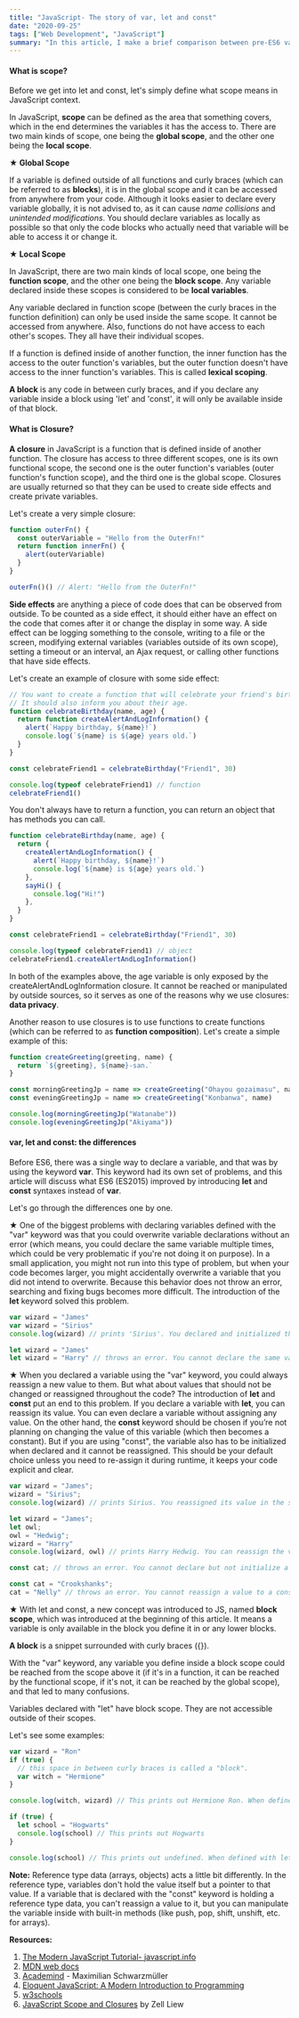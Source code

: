 ```yaml
---
title: "JavaScript- The story of var, let and const"
date: "2020-09-25"
tags: ["Web Development", "JavaScript"]
summary: "In this article, I make a brief comparison between pre-ES6 var keyword and ES6 let and const keywords with simple examples."
---
```


#### What is scope?

Before we get into let and const, let's simply define what scope means in JavaScript context.

In JavaScript, **scope** can be defined as the area that something covers, which in the end determines the variables it has the access to. There are two main kinds of scope, one being the **global scope**, and the other one being the **local scope**.

**★ Global Scope**

If a variable is defined outside of all functions and curly braces (which can be referred to as **blocks**), it is in the global scope and it can be accessed from anywhere from your code. Although it looks easier to declare every variable globally, it is not advised to, as it can cause _name collisions_ and _unintended modifications_. You should declare variables as locally as possible so that only the code blocks who actually need that variable will be able to access it or change it.

**★ Local Scope**

In JavaScript, there are two main kinds of local scope, one being the **function scope**, and the other one being the **block scope**. Any variable declared inside these scopes is considered to be **local variables**.

Any variable declared in function scope (between the curly braces in the function definition) can only be used inside the same scope. It cannot be accessed from anywhere. Also, functions do not have access to each other's scopes. They all have their individual scopes.

If a function is defined inside of another function, the inner function has the access to the outer function's variables, but the outer function doesn't have access to the inner function's variables. This is called **lexical scoping**.

**A block** is any code in between curly braces, and if you declare any variable inside a block using 'let' and 'const', it will only be available inside of that block.

#### What is Closure?

**A closure** in JavaScript is a function that is defined inside of another function. The closure has access to three different scopes, one is its own functional scope, the second one is the outer function's variables (outer function's function scope), and the third one is the global scope. Closures are usually returned so that they can be used to create side effects and create private variables.

Let's create a very simple closure:

```javascript
function outerFn() {
  const outerVariable = "Hello from the OuterFn!"
  return function innerFn() {
    alert(outerVariable)
  }
}

outerFn()() // Alert: "Hello from the OuterFn!"
```

**Side effects** are anything a piece of code does that can be observed from outside. To be counted as a side effect, it should either have an effect on the code that comes after it or change the display in some way. A side effect can be logging something to the console, writing to a file or the screen, modifying external variables (variables outside of its own scope), setting a timeout or an interval, an Ajax request, or calling other functions that have side effects.

Let's create an example of closure with some side effect:

```javascript
// You want to create a function that will celebrate your friend's birthday, but on their birthday.
// It should also inform you about their age.
function celebrateBirthday(name, age) {
  return function createAlertAndLogInformation() {
    alert(`Happy birthday, ${name}!`)
    console.log(`${name} is ${age} years old.`)
  }
}

const celebrateFriend1 = celebrateBirthday("Friend1", 30)

console.log(typeof celebrateFriend1) // function
celebrateFriend1()
```

You don't always have to return a function, you can return an object that has methods you can call.

```javascript
function celebrateBirthday(name, age) {
  return {
    createAlertAndLogInformation() {
      alert(`Happy birthday, ${name}!`)
      console.log(`${name} is ${age} years old.`)
    },
    sayHi() {
      console.log("Hi!")
    },
  }
}

const celebrateFriend1 = celebrateBirthday("Friend1", 30)

console.log(typeof celebrateFriend1) // object
celebrateFriend1.createAlertAndLogInformation()
```

In both of the examples above, the age variable is only exposed by the createAlertAndLogInformation closure. It cannot be reached or manipulated by outside sources, so it serves as one of the reasons why we use closures: **data privacy**.

Another reason to use closures is to use functions to create functions (which can be referred to as **function composition**). Let's create a simple example of this:

```javascript
function createGreeting(greeting, name) {
  return `${greeting}, ${name}-san.`
}

const morningGreetingJp = name => createGreeting("Ohayou gozaimasu", name)
const eveningGreetingJp = name => createGreeting("Konbanwa", name)

console.log(morningGreetingJp("Watanabe"))
console.log(eveningGreetingJp("Akiyama"))
```

#### var, let and const: the differences

Before ES6, there was a single way to declare a variable, and that was by using the keyword **var**. This keyword had its own set of problems, and this article will discuss what ES6 (ES2015) improved by introducing **let** and **const** syntaxes instead of **var**.

Let's go through the differences one by one.

★ One of the biggest problems with declaring variables defined with the "var" keyword was that you could overwrite variable declarations without an error (which means, you could declare the same variable multiple times, which could be very problematic if you're not doing it on purpose). In a small application, you might not run into this type of problem, but when your code becomes larger, you might accidentally overwrite a variable that you did not intend to overwrite. Because this behavior does not throw an error, searching and fixing bugs becomes more difficult. The introduction of the **let** keyword solved this problem.

```javascript
var wizard = "James"
var wizard = "Sirius"
console.log(wizard) // prints 'Sirius'. You declared and initialized the same variable twice. This is not optimal.

let wizard = "James"
let wizard = "Harry" // throws an error. You cannot declare the same variable twice if you use "let".
```

★ When you declared a variable using the "var" keyword, you could always reassign a new value to them. But what about values that should not be changed or reassigned throughout the code? The introduction of **let** and **const** put an end to this problem. If you declare a variable with **let**, you can reassign its value. You can even declare a variable without assigning any value. On the other hand, the **const** keyword should be chosen if you’re not planning on changing the value of this variable (which then becomes a constant). But if you are using "const", the variable also has to be initialized when declared and it cannot be reassigned. This should be your default choice unless you need to re-assign it during runtime, it keeps your code explicit and clear.

```javascript
var wizard = "James";
wizard = "Sirius";
console.log(wizard) // prints Sirius. You reassigned its value in the second line.

let wizard = "James";
let owl;
owl = "Hedwig";
wizard = "Harry"
console.log(wizard, owl) // prints Harry Hedwig. You can reassign the value if you declare a variable with 'let', just like 'var'.

const cat; // throws an error. You cannot declare but not initialize a constant variable.

const cat = "Crookshanks";
cat = "Nelly" // throws an error. You cannot reassign a value to a constant variable.
```

★ With let and const, a new concept was introduced to JS, named **block scope**, which was introduced at the beginning of this article. It means a variable is only available in the block you define it in or any lower blocks.

**A block** is a snippet surrounded with curly braces ({}).

With the "var" keyword, any variable you define inside a block scope could be reached from the scope above it (if it's in a function, it can be reached by the functional scope, if it's not, it can be reached by the global scope), and that led to many confusions.

Variables declared with "let" have block scope. They are not accessible outside of their scopes.

Let's see some examples:

```javascript
var wizard = "Ron"
if (true) {
  // this space in between curly braces is called a "block".
  var witch = "Hermione"
}

console.log(witch, wizard) // This prints out Hermione Ron. When defined with var the witch variable exists outside of the block scope as well.

if (true) {
  let school = "Hogwarts"
  console.log(school) // This prints out Hogwarts
}

console.log(school) // This prints out undefined. When defined with let, the school variable exists only in the block scope, but not globally.
```

**Note:** Reference type data (arrays, objects) acts a little bit differently. In the reference type, variables don't hold the value itself but a pointer to that value. If a variable that is declared with the "const" keyword is holding a reference type data, you can't reassign a value to it, but you can manipulate the variable inside with built-in methods (like push, pop, shift, unshift, etc. for arrays).

**Resources:**

1. [The Modern JavaScript Tutorial- javascript.info](https://javascript.info/)
2. [MDN web docs](https://developer.mozilla.org/en-US/docs/Web/JavaScript)
3. [Academind](https://academind.com/) - Maximilian Schwarzmüller
4. [Eloquent JavaScript: A Modern Introduction to Programming](https://eloquentjavascript.net/)
5. [w3schools](https://www.w3schools.com/js/)
6. [JavaScript Scope and Closures](https://css-tricks.com/javascript-scope-closures/) by Zell Liew
